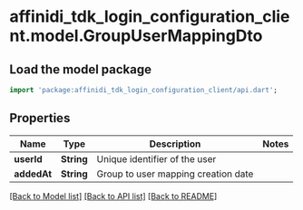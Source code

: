 # affinidi_tdk_login_configuration_client.model.GroupUserMappingDto

## Load the model package

```dart
import 'package:affinidi_tdk_login_configuration_client/api.dart';
```

## Properties

| Name        | Type       | Description                         | Notes |
| ----------- | ---------- | ----------------------------------- | ----- |
| **userId**  | **String** | Unique identifier of the user       |
| **addedAt** | **String** | Group to user mapping creation date |

[[Back to Model list]](../README.md#documentation-for-models) [[Back to API list]](../README.md#documentation-for-api-endpoints) [[Back to README]](../README.md)
